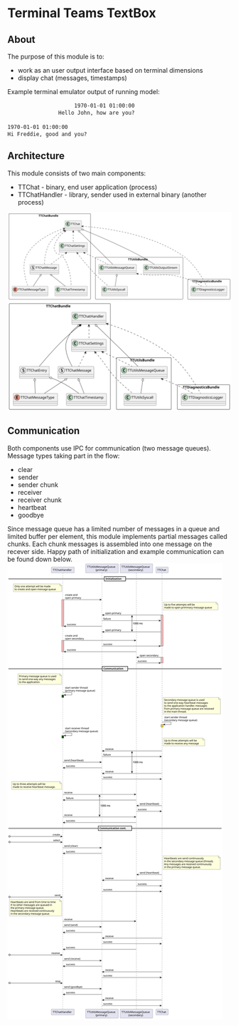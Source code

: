 # Terminal Teams TextBox
## About
The purpose of this module is to:
- work as an user output interface based on terminal dimensions
- display chat (messages, timestamps)

Example terminal emulator output of running model:
```
                     1970-01-01 01:00:00
                Hello John, how are you?

1970-01-01 01:00:00
Hi Freddie, good and you?
```

## Architecture
This module consists of two main components:
- TTChat - binary, end user application (process)
- TTChatHandler - library, sender used in external binary (another process)

![TTChat](./doc/TTChat.svg)
![TTChatHandler](./doc/TTChatHandler.svg)

## Communication
Both components use IPC for communication (two message queues). Message types taking part in the flow:
- clear
- sender
- sender chunk
- receiver
- receiver chunk
- heartbeat
- goodbye

Since message queue has a limited number of messages in a queue and limited buffer per element, this module implements partial messages called chunks. Each chunk messages is assembled into one message on the recever side. Happy path of initialization and example communication can be found down below.
![TTChatCommunication](./doc/TTChatCommunication.svg)
